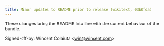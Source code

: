 ```yaml
---
title: Minor updates to README prior to release (wikitext, 03b8fda)
---
```


These changes bring the README into line with the current behaviour of the bundle.

Signed-off-by: Wincent Colaiuta &lt;win@wincent.com&gt;
